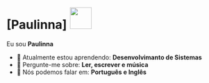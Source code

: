 # [Paulinna] <img src="https://images-wixmp-ed30a86b8c4ca887773594c2.wixmp.com/f/dcb5f0e5-306a-45a8-8a79-6e7073a33376/d6uvo9y-4bcfa515-0639-4766-af97-c3c60fb1839c.gif?token=eyJ0eXAiOiJKV1QiLCJhbGciOiJIUzI1NiJ9.eyJzdWIiOiJ1cm46YXBwOjdlMGQxODg5ODIyNjQzNzNhNWYwZDQxNWVhMGQyNmUwIiwiaXNzIjoidXJuOmFwcDo3ZTBkMTg4OTgyMjY0MzczYTVmMGQ0MTVlYTBkMjZlMCIsIm9iaiI6W1t7InBhdGgiOiJcL2ZcL2RjYjVmMGU1LTMwNmEtNDVhOC04YTc5LTZlNzA3M2EzMzM3NlwvZDZ1dm85eS00YmNmYTUxNS0wNjM5LTQ3NjYtYWY5Ny1jM2M2MGZiMTgzOWMuZ2lmIn1dXSwiYXVkIjpbInVybjpzZXJ2aWNlOmZpbGUuZG93bmxvYWQiXX0.MhmmFonwXn1VGvgKvdKNdLCUNDtvL0rUoM_4_ZZSrI4" width="50px">

Eu sou <strong> Paulinna</strong> <strong></strong> 

- 🚀 Atualmente estou aprendendo: <strong>Desenvolvimanto de Sistemas</strong> 
- 💬 Pergunte-me sobre: <strong>Ler, escrever e música</strong>
- 📣 Nós podemos falar em: <strong>Português e Inglês</strong>
